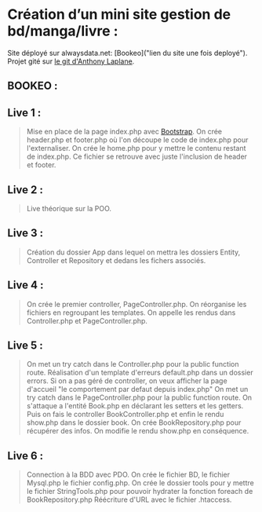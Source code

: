# Création d’un mini site gestion de bd/manga/livre :

Site déployé sur alwaysdata.net: [Bookeo]("lien du site une fois deployé").
Projet gité sur [le git d'Anthony Laplane](https://github.com/arirangz/bookeo).

## BOOKEO :

## Live 1 :

> Mise en place de la page index.php avec [Bootstrap](https://getbootstrap.com/).
> On crée header.php et footer.php où l'on découpe le code de index.php pour l'externaliser.
> On crée le home.php pour y mettre le contenu restant de index.php. Ce fichier se retrouve avec juste l'inclusion de header et footer.

## Live 2 :

> Live théorique sur la POO.

## Live 3 :

> Création du dossier App dans lequel on mettra les dossiers Entity, Controller et Repository et dedans les fichers associés.

## Live 4 :

> On crée le premier controller, PageController.php.
> On réorganise les fichiers en regroupant les templates.
> On appelle les rendus dans Controller.php et PageController.php.

## Live 5 :

> On met un try catch dans le Controller.php pour la public function route.
> Réalisation d'un template d'erreurs default.php dans un dossier errors.
> Si on a pas géré de controller, on veux afficher la page d'accueil "le comportement par defaut depuis index.php"
> On met un try catch dans le PageController.php pour la public function route.
> On s'attaque a l'entité Book.php en déclarant les setters et les getters. Puis on fais le controller BookController.php et enfin le rendu show.php dans le dossier book.
> On crée BookRepository.php pour récupérer des infos.
> On modifie le rendu show.php en conséquence.

## Live 6 :

> Connection à la BDD avec PDO.
> On crée le fichier BD, le fichier Mysql.php le fichier config.php.
> On crée le dossier tools pour y mettre le fichier StringTools.php pour pouvoir hydrater la fonction foreach de BookRepository.php
> Réécriture d'URL avec le fichier .htaccess.
